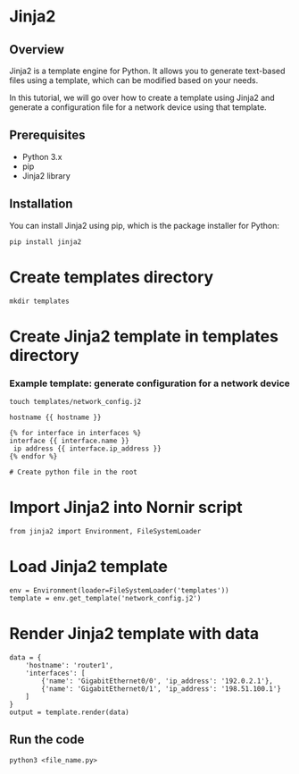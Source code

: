 # Jinja2

## Overview

Jinja2 is a template engine for Python. It allows you to generate text-based files using a template, which can be modified based on your needs.

In this tutorial, we will go over how to create a template using Jinja2 and generate a configuration file for a network device using that template.

## Prerequisites

- Python 3.x
- pip
- Jinja2 library

## Installation

You can install Jinja2 using pip, which is the package installer for Python:

`pip install jinja2`

# Create templates directory
`mkdir templates`

# Create Jinja2 template in templates directory
### Example template: generate configuration for a network device
`touch templates/network_config.j2`

```templates/network_config.j2
hostname {{ hostname }}

{% for interface in interfaces %}
interface {{ interface.name }}
 ip address {{ interface.ip_address }}
{% endfor %}

# Create python file in the root

```
# Import Jinja2 into Nornir script
`from jinja2 import Environment, FileSystemLoader`

# Load Jinja2 template
```
env = Environment(loader=FileSystemLoader('templates'))
template = env.get_template('network_config.j2')
```

# Render Jinja2 template with data
```
data = {
    'hostname': 'router1',
    'interfaces': [
        {'name': 'GigabitEthernet0/0', 'ip_address': '192.0.2.1'},
        {'name': 'GigabitEthernet0/1', 'ip_address': '198.51.100.1'}
    ]
}
output = template.render(data)
```
## Run the code 
`python3 <file_name.py>`
